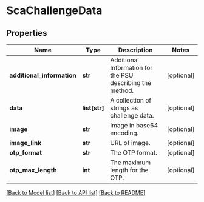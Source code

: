# ScaChallengeData

## Properties
Name | Type | Description | Notes
------------ | ------------- | ------------- | -------------
**additional_information** | **str** | Additional Information for the PSU describing the method.  | [optional] 
**data** | **list[str]** | A collection of strings as challenge data.  | [optional] 
**image** | **str** | Image in base64 encoding.  | [optional] 
**image_link** | **str** | URL of image.  | [optional] 
**otp_format** | **str** | The OTP format.  | [optional] 
**otp_max_length** | **int** | The maximum length for the OTP.  | [optional] 

[[Back to Model list]](../README.md#documentation-for-models) [[Back to API list]](../README.md#documentation-for-api-endpoints) [[Back to README]](../README.md)


